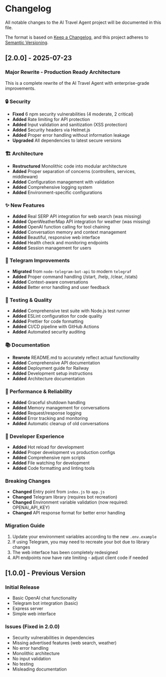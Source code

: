 # Changelog

All notable changes to the AI Travel Agent project will be documented in this file.

The format is based on [Keep a Changelog](https://keepachangelog.com/en/1.0.0/),
and this project adheres to [Semantic Versioning](https://semver.org/spec/v2.0.0.html).

## [2.0.0] - 2025-07-23

### Major Rewrite - Production Ready Architecture

This is a complete rewrite of the AI Travel Agent with enterprise-grade improvements.

### 🔒 Security
- **Fixed** 6 npm security vulnerabilities (4 moderate, 2 critical)
- **Added** Rate limiting for API protection
- **Added** Input validation and sanitization (XSS protection)
- **Added** Security headers via Helmet.js
- **Added** Proper error handling without information leakage
- **Upgraded** All dependencies to latest secure versions

### 🏗️ Architecture
- **Restructured** Monolithic code into modular architecture
- **Added** Proper separation of concerns (controllers, services, middleware)
- **Added** Configuration management with validation
- **Added** Comprehensive logging system
- **Added** Environment-specific configurations

### ✨ New Features
- **Added** Real SERP API integration for web search (was missing)
- **Added** OpenWeatherMap API integration for weather (was missing)
- **Added** OpenAI function calling for tool chaining
- **Added** Conversation memory and context management
- **Added** Beautiful, responsive web interface
- **Added** Health check and monitoring endpoints
- **Added** Session management for users

### 🤖 Telegram Improvements
- **Migrated** from `node-telegram-bot-api` to modern `telegraf`
- **Added** Proper command handling (/start, /help, /clear, /stats)
- **Added** Context-aware conversations
- **Added** Better error handling and user feedback

### 🧪 Testing & Quality
- **Added** Comprehensive test suite with Node.js test runner
- **Added** ESLint configuration for code quality
- **Added** Prettier for code formatting
- **Added** CI/CD pipeline with GitHub Actions
- **Added** Automated security auditing

### 📚 Documentation
- **Rewrote** README.md to accurately reflect actual functionality
- **Added** Comprehensive API documentation
- **Added** Deployment guide for Railway
- **Added** Development setup instructions
- **Added** Architecture documentation

### 🚀 Performance & Reliability
- **Added** Graceful shutdown handling
- **Added** Memory management for conversations
- **Added** Request/response logging
- **Added** Error tracking and monitoring
- **Added** Automatic cleanup of old conversations

### 🔧 Developer Experience
- **Added** Hot reload for development
- **Added** Proper development vs production configs
- **Added** Comprehensive npm scripts
- **Added** File watching for development
- **Added** Code formatting and linting tools

### Breaking Changes
- **Changed** Entry point from `index.js` to `app.js`
- **Changed** Telegram library (requires bot recreation)
- **Changed** Environment variable validation (now required: OPENAI_API_KEY)
- **Changed** API response format for better error handling

### Migration Guide
1. Update your environment variables according to the new `.env.example`
2. If using Telegram, you may need to recreate your bot due to library changes
3. The web interface has been completely redesigned
4. API endpoints now have rate limiting - adjust client code if needed

## [1.0.0] - Previous Version

### Initial Release
- Basic OpenAI chat functionality
- Telegram bot integration (basic)
- Express server
- Simple web interface

### Issues (Fixed in 2.0.0)
- Security vulnerabilities in dependencies
- Missing advertised features (web search, weather)
- No error handling
- Monolithic architecture
- No input validation
- No testing
- Misleading documentation